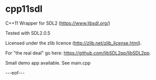 # cpp11sdl
C++11 Wrapper for SDL2 (https://www.libsdl.org/)

Tested with SDL2.0.5

Licensed under the zlib licence (http://zlib.net/zlib_license.html).

For "the real deal" go here: https://github.com/libSDL2pp/libSDL2pp.

Small demo app available. See main.cpp

---eof---
